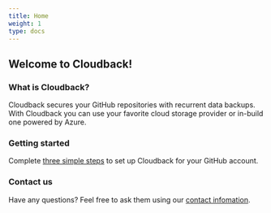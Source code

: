 ```yaml
---
title: Home
weight: 1
type: docs
---
```


## Welcome to Cloudback!

### What is Cloudback?

Cloudback secures your GitHub repositories with recurrent data backups. With Cloudback you can use your favorite cloud storage provider or in-build one powered by Azure.

### Getting started

Complete [three simple steps](/getting-started) to set up Cloudback for your GitHub account.

### Contact us

Have any questions? Feel free to ask them using our [contact infomation](/contact-us/).